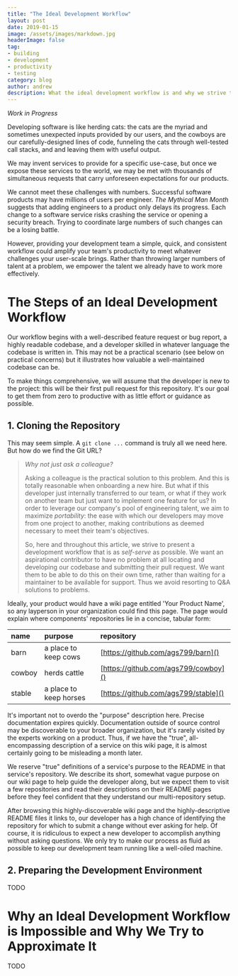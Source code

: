 ```yaml
---
title: "The Ideal Development Workflow"
layout: post
date: 2019-01-15
image: /assets/images/markdown.jpg
headerImage: false
tag:
- building
- development
- productivity
- testing
category: blog
author: andrew
description: What the ideal development workflow is and why we strive to approximate it.
---
```


*Work in Progress*

Developing software is like herding cats: the cats are the myriad and sometimes unexpected inputs provided by our users,
and the cowboys are our carefully-designed lines of code, funneling the cats through well-tested call stacks, and
and leaving them with useful output.

We may invent services to provide for a specific use-case, but once we expose these services to the world, we may be
met with thousands of simultaneous requests that carry unforeseen expectations for our products.

We cannot meet these challenges with numbers. Successful software products may have millions of users per engineer.
*The Mythical Man Month* suggests that adding engineers to a product only delays its progress. Each change to a software
service risks crashing the service or opening a security breach. Trying to coordinate large numbers of such changes can
be a losing battle.

However, providing your development team a simple, quick, and consistent workflow could amplify your team's
productivity to meet whatever challenges your user-scale brings. Rather than throwing larger numbers of talent at a
problem, we empower the talent we already have to work more effectively.

# The Steps of an Ideal Development Workflow

Our workflow begins with a well-described feature request or bug report, a highly readable codebase, and a developer
skilled in whatever language the codebase is written in. This may not be a practical scenario (see below on practical
concerns) but it illustrates how valuable a well-maintained codebase can be.

To make things comprehensive, we will assume that the developer is new to the project: this will be their first pull
request for this repository. It's our goal to get them from zero to productive with as little effort or guidance as
possible.

## 1. Cloning the Repository

This may seem simple. A `git clone ...` command is truly all we need here. But how do we find the Git URL?

> *Why not just ask a colleague?*
>
> Asking a colleague is the practical solution to this problem. And this is totally reasonable when onboarding a new
> hire. But what if this developer just internally transferred to our team, or what if they work on another team but
> just want to implement one feature for us? In order to leverage our company's pool of engineering talent, we aim to
> maximize *portability*: the ease with which our developers may move from one project to another, making contributions
> as deemed necessary to meet their team's objectives.
>
> So, here and throughout this article, we strive to present a development workflow that is as *self-serve* as possible.
> We want an aspirational contributor to have no problem at all locating and developing our codebase and submitting
> their pull request. We want them to be able to do this on their own time, rather than waiting for a maintainer to be
> available for support. Thus we avoid resorting to Q&A solutions to problems.

Ideally, your product would have a wiki page entitled 'Your Product Name', so any layperson in your organization
could find this page. The page would explain where components' repositories lie in a concise, tabular form:

| name   | purpose                | repository                           |
|:-------|:-----------------------|:-------------------------------------|
| barn   | a place to keep cows   | [https://github.com/ags799/barn]()   |
| cowboy | herds cattle           | [https://github.com/ags799/cowboy]() |
| stable | a place to keep horses | [https://github.com/ags799/stable]() |

It's important not to overdo the "purpose" description here. Precise documentation expires quickly. Documentation
outside of source control may be discoverable to your broader organization, but it's rarely visited by the experts
working on a product. Thus, if we have the "true", all-encompassing description of a service on this wiki page, it is
almost certainly going to be misleading a month later.

We reserve "true" definitions of a service's purpose to the README in that service's repository. We describe its short,
somewhat vague purpose on our wiki page to help guide the developer along, but we expect them to visit a few
repositories and read their descriptions on their README pages before they feel confident that they understand our
multi-repository setup.

After browsing this highly-discoverable wiki page and the highly-descriptive README files it links to, our developer
has a high chance of identifying the repository for which to submit a change without ever asking for help. Of course,
it is ridiculous to expect a new developer to accomplish anything without asking questions. We only try to make our
process as fluid as possible to keep our development team running like a well-oiled machine.

## 2. Preparing the Development Environment

TODO

# Why an Ideal Development Workflow is Impossible and Why We Try to Approximate It

TODO
